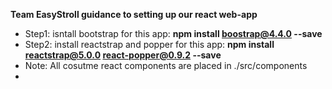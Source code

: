 **Team EasyStroll guidance to setting up our react web-app**

* Step1: isntall bootstrap for this app: **npm install boostrap@4.4.0 --save**
* Step2: install reactstrap and popper for this app: **npm install reactstrap@5.0.0 react-popper@0.9.2 --save**
* Note: All cosutme react components are placed in ./src/components
* 